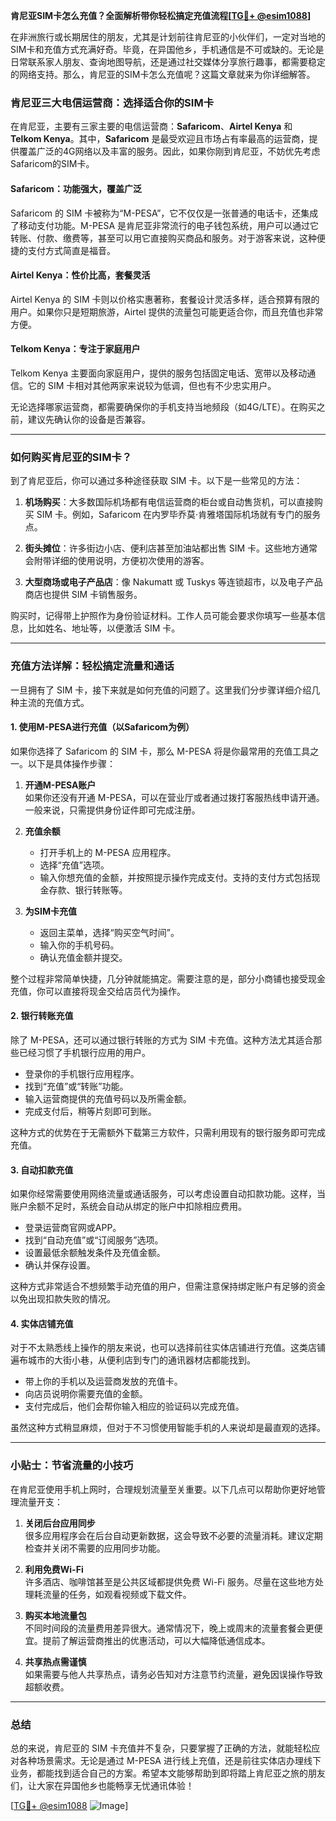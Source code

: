 **肯尼亚SIM卡怎么充值？全面解析带你轻松搞定充值流程[[TG💪+ @esim1088](https://t.me/s/esim1088)]**

在非洲旅行或长期居住的朋友，尤其是计划前往肯尼亚的小伙伴们，一定对当地的SIM卡和充值方式充满好奇。毕竟，在异国他乡，手机通信是不可或缺的。无论是日常联系家人朋友、查询地图导航，还是通过社交媒体分享旅行趣事，都需要稳定的网络支持。那么，肯尼亚的SIM卡怎么充值呢？这篇文章就来为你详细解答。

### 肯尼亚三大电信运营商：选择适合你的SIM卡

在肯尼亚，主要有三家主要的电信运营商：**Safaricom**、**Airtel Kenya** 和 **Telkom Kenya**。其中，**Safaricom** 是最受欢迎且市场占有率最高的运营商，提供覆盖广泛的4G网络以及丰富的服务。因此，如果你刚到肯尼亚，不妨优先考虑Safaricom的SIM卡。

#### Safaricom：功能强大，覆盖广泛
Safaricom 的 SIM 卡被称为“M-PESA”，它不仅仅是一张普通的电话卡，还集成了移动支付功能。M-PESA 是肯尼亚非常流行的电子钱包系统，用户可以通过它转账、付款、缴费等，甚至可以用它直接购买商品和服务。对于游客来说，这种便捷的支付方式简直是福音。

#### Airtel Kenya：性价比高，套餐灵活
Airtel Kenya 的 SIM 卡则以价格实惠著称，套餐设计灵活多样，适合预算有限的用户。如果你只是短期旅游，Airtel 提供的流量包可能更适合你，而且充值也非常方便。

#### Telkom Kenya：专注于家庭用户
Telkom Kenya 主要面向家庭用户，提供的服务包括固定电话、宽带以及移动通信。它的 SIM 卡相对其他两家来说较为低调，但也有不少忠实用户。

无论选择哪家运营商，都需要确保你的手机支持当地频段（如4G/LTE）。在购买之前，建议先确认你的设备是否兼容。

---

### 如何购买肯尼亚的SIM卡？

到了肯尼亚后，你可以通过多种途径获取 SIM 卡。以下是一些常见的方法：

1. **机场购买**：大多数国际机场都有电信运营商的柜台或自动售货机，可以直接购买 SIM 卡。例如，Safaricom 在内罗毕乔莫·肯雅塔国际机场就有专门的服务点。
   
2. **街头摊位**：许多街边小店、便利店甚至加油站都出售 SIM 卡。这些地方通常会附带详细的使用说明，方便初次使用的游客。

3. **大型商场或电子产品店**：像 Nakumatt 或 Tuskys 等连锁超市，以及电子产品商店也提供 SIM 卡销售服务。

购买时，记得带上护照作为身份验证材料。工作人员可能会要求你填写一些基本信息，比如姓名、地址等，以便激活 SIM 卡。

---

### 充值方法详解：轻松搞定流量和通话

一旦拥有了 SIM 卡，接下来就是如何充值的问题了。这里我们分步骤详细介绍几种主流的充值方式。

#### 1. 使用M-PESA进行充值（以Safaricom为例）

如果你选择了 Safaricom 的 SIM 卡，那么 M-PESA 将是你最常用的充值工具之一。以下是具体操作步骤：

1. **开通M-PESA账户**  
   如果你还没有开通 M-PESA，可以在营业厅或者通过拨打客服热线申请开通。一般来说，只需提供身份证件即可完成注册。

2. **充值余额**  
   - 打开手机上的 M-PESA 应用程序。
   - 选择“充值”选项。
   - 输入你想充值的金额，并按照提示操作完成支付。支持的支付方式包括现金存款、银行转账等。

3. **为SIM卡充值**  
   - 返回主菜单，选择“购买空气时间”。
   - 输入你的手机号码。
   - 确认充值金额并提交。

整个过程非常简单快捷，几分钟就能搞定。需要注意的是，部分小商铺也接受现金充值，你可以直接将现金交给店员代为操作。

#### 2. 银行转账充值

除了 M-PESA，还可以通过银行转账的方式为 SIM 卡充值。这种方法尤其适合那些已经习惯了手机银行应用的用户。

- 登录你的手机银行应用程序。
- 找到“充值”或“转账”功能。
- 输入运营商提供的充值号码以及所需金额。
- 完成支付后，稍等片刻即可到账。

这种方式的优势在于无需额外下载第三方软件，只需利用现有的银行服务即可完成充值。

#### 3. 自动扣款充值

如果你经常需要使用网络流量或通话服务，可以考虑设置自动扣款功能。这样，当账户余额不足时，系统会自动从绑定的账户中扣除相应费用。

- 登录运营商官网或APP。
- 找到“自动充值”或“订阅服务”选项。
- 设置最低余额触发条件及充值金额。
- 确认并保存设置。

这种方式非常适合不想频繁手动充值的用户，但需注意保持绑定账户有足够的资金以免出现扣款失败的情况。

#### 4. 实体店铺充值

对于不太熟悉线上操作的朋友来说，也可以选择前往实体店铺进行充值。这类店铺遍布城市的大街小巷，从便利店到专门的通讯器材店都能找到。

- 带上你的手机以及运营商发放的充值卡。
- 向店员说明你需要充值的金额。
- 支付完成后，他们会帮你输入相应的验证码以完成充值。

虽然这种方式稍显麻烦，但对于不习惯使用智能手机的人来说却是最直观的选择。

---

### 小贴士：节省流量的小技巧

在肯尼亚使用手机上网时，合理规划流量至关重要。以下几点可以帮助你更好地管理流量开支：

1. **关闭后台应用同步**  
   很多应用程序会在后台自动更新数据，这会导致不必要的流量消耗。建议定期检查并关闭不需要的应用同步功能。

2. **利用免费Wi-Fi**  
   许多酒店、咖啡馆甚至是公共区域都提供免费 Wi-Fi 服务。尽量在这些地方处理耗流量的任务，如观看视频或下载文件。

3. **购买本地流量包**  
   不同时间段的流量费用差异很大。通常情况下，晚上或周末的流量套餐会更便宜。提前了解运营商推出的优惠活动，可以大幅降低通信成本。

4. **共享热点需谨慎**  
   如果需要与他人共享热点，请务必告知对方注意节约流量，避免因误操作导致超额收费。

---

### 总结

总的来说，肯尼亚的 SIM 卡充值并不复杂，只要掌握了正确的方法，就能轻松应对各种场景需求。无论是通过 M-PESA 进行线上充值，还是前往实体店办理线下业务，都能找到适合自己的方案。希望本文能够帮助到即将踏上肯尼亚之旅的朋友们，让大家在异国他乡也能畅享无忧通讯体验！

[[TG💪+ @esim1088](https://t.me/s/esim1088) ![Image](https://i.postimg.cc/4NQfJmqS/Snipaste-2025-05-13-00-14-12.png)]